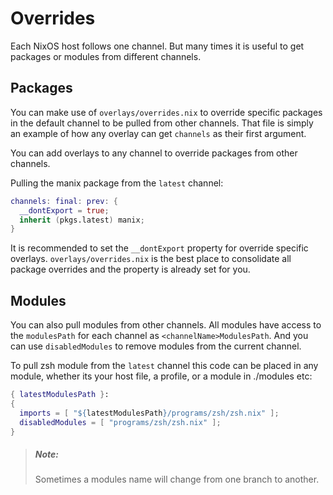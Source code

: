 # Overrides
Each NixOS host follows one channel. But many times it is useful to get packages
or modules from different channels.

## Packages
You can make use of `overlays/overrides.nix` to override specific packages in the
default channel to be pulled from other channels. That file is simply an example
of how any overlay can get `channels` as their first argument.

You can add overlays to any channel to override packages from other channels.

Pulling the manix package from the `latest` channel:
```nix
channels: final: prev: {
  __dontExport = true;
  inherit (pkgs.latest) manix;
}
```

It is recommended to set the `__dontExport` property for override specific
overlays. `overlays/overrides.nix` is the best place to consolidate all package
overrides and the property is already set for you.

## Modules

You can also pull modules from other channels. All modules have access to the 
`modulesPath` for each channel as `<channelName>ModulesPath`. And you can use
`disabledModules` to remove modules from the current channel.

To pull zsh module from the `latest` channel this code can be placed in any module, whether its your host file, a profile, or a module in ./modules etc:
```nix
{ latestModulesPath }:
{
  imports = [ "${latestModulesPath}/programs/zsh/zsh.nix" ];
  disabledModules = [ "programs/zsh/zsh.nix" ];
}
```

> ##### _Note:_
> Sometimes a modules name will change from one branch to another.

[nixpkgs-modules]: https://github.com/NixOS/nixpkgs/tree/master/nixos/modules
